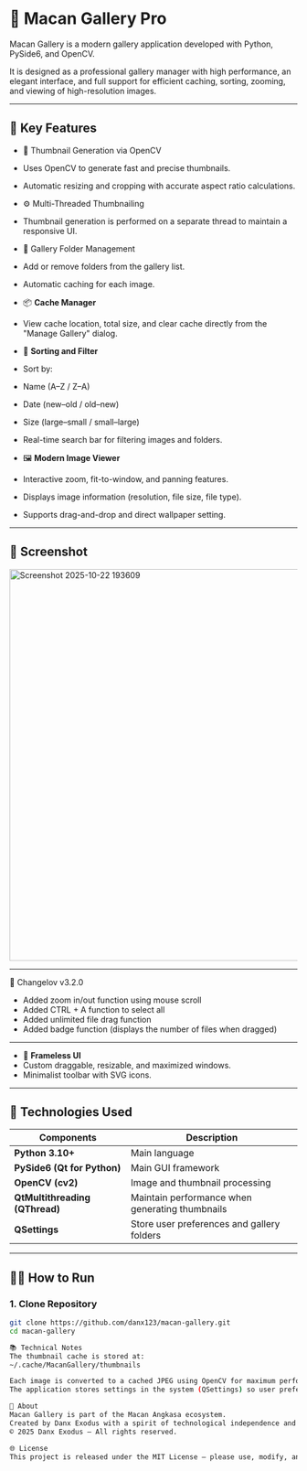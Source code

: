 # 🐯 Macan Gallery Pro

Macan Gallery is a modern gallery application developed with Python, PySide6, and OpenCV.

It is designed as a professional gallery manager with high performance, an elegant interface, and full support for efficient caching, sorting, zooming, and viewing of high-resolution images.

---

## 🚀 Key Features

- 🧠 Thumbnail Generation via OpenCV
- Uses OpenCV to generate fast and precise thumbnails.
- Automatic resizing and cropping with accurate aspect ratio calculations.

- ⚙️ Multi-Threaded Thumbnailing
- Thumbnail generation is performed on a separate thread to maintain a responsive UI.

- 📁 Gallery Folder Management
- Add or remove folders from the gallery list.
- Automatic caching for each image.

- 📦 **Cache Manager**
- View cache location, total size, and clear cache directly from the "Manage Gallery" dialog.

- 🧩 **Sorting and Filter**
- Sort by:
- Name (A–Z / Z–A)
- Date (new–old / old–new)
- Size (large–small / small–large)
- Real-time search bar for filtering images and folders.

- 🖼️ **Modern Image Viewer**
- Interactive zoom, fit-to-window, and panning features.
- Displays image information (resolution, file size, file type).
- Supports drag-and-drop and direct wallpaper setting.

---

## 📸 Screenshot
<img width="1008" height="685" alt="Screenshot 2025-10-22 193609" src="https://github.com/user-attachments/assets/7063292e-4fdf-40ab-b7b4-41155a3743ad" />




---
📝 Changelov v3.2.0
- Added zoom in/out function using mouse scroll
- Added CTRL + A function to select all
- Added unlimited file drag function
- Added badge function (displays the number of files when dragged)
---

- 🧱 **Frameless UI**
- Custom draggable, resizable, and maximized windows.
- Minimalist toolbar with SVG icons.

---

## 🧰 Technologies Used

| Components | Description |
|-----------|------------|
| **Python 3.10+** | Main language |
| **PySide6 (Qt for Python)** | Main GUI framework |
| **OpenCV (cv2)** | Image and thumbnail processing |
| **QtMultithreading (QThread)** | Maintain performance when generating thumbnails |
| **QSettings** | Store user preferences and gallery folders |

---

## 🧑‍💻 How to Run

### 1. Clone Repository
```bash
git clone https://github.com/danx123/macan-gallery.git
cd macan-gallery

📚 Technical Notes
The thumbnail cache is stored at:
~/.cache/MacanGallery/thumbnails

Each image is converted to a cached JPEG using OpenCV for maximum performance.
The application stores settings in the system (QSettings) so user preferences are preserved.

🏢 About
Macan Gallery is part of the Macan Angkasa ecosystem.
Created by Danx Exodus with a spirit of technological independence and high efficiency.
© 2025 Danx Exodus — All rights reserved.

🌐 License
This project is released under the MIT License — please use, modify, and develop further with due credit.
